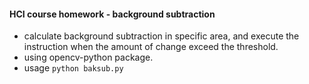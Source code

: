 #### HCI course homework - background subtraction
- calculate background subtraction in specific area, and execute the instruction when the amount of change exceed the threshold. 
- using opencv-python package.
- usage `python baksub.py`

